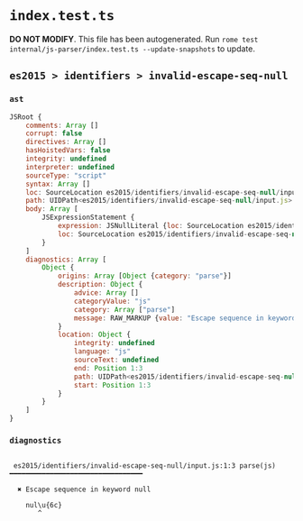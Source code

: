 # `index.test.ts`

**DO NOT MODIFY**. This file has been autogenerated. Run `rome test internal/js-parser/index.test.ts --update-snapshots` to update.

## `es2015 > identifiers > invalid-escape-seq-null`

### `ast`

```javascript
JSRoot {
	comments: Array []
	corrupt: false
	directives: Array []
	hasHoistedVars: false
	integrity: undefined
	interpreter: undefined
	sourceType: "script"
	syntax: Array []
	loc: SourceLocation es2015/identifiers/invalid-escape-seq-null/input.js 1:0-2:0
	path: UIDPath<es2015/identifiers/invalid-escape-seq-null/input.js>
	body: Array [
		JSExpressionStatement {
			expression: JSNullLiteral {loc: SourceLocation es2015/identifiers/invalid-escape-seq-null/input.js 1:0-1:9}
			loc: SourceLocation es2015/identifiers/invalid-escape-seq-null/input.js 1:0-1:9
		}
	]
	diagnostics: Array [
		Object {
			origins: Array [Object {category: "parse"}]
			description: Object {
				advice: Array []
				categoryValue: "js"
				category: Array ["parse"]
				message: RAW_MARKUP {value: "Escape sequence in keyword <emphasis>null</emphasis>"}
			}
			location: Object {
				integrity: undefined
				language: "js"
				sourceText: undefined
				end: Position 1:3
				path: UIDPath<es2015/identifiers/invalid-escape-seq-null/input.js>
				start: Position 1:3
			}
		}
	]
}
```

### `diagnostics`

```

 es2015/identifiers/invalid-escape-seq-null/input.js:1:3 parse(js) ━━━━━━━━━━━━━━━━━━━━━━━━━━━━━━━━━

  ✖ Escape sequence in keyword null

    nul\u{6c}
       ^


```
